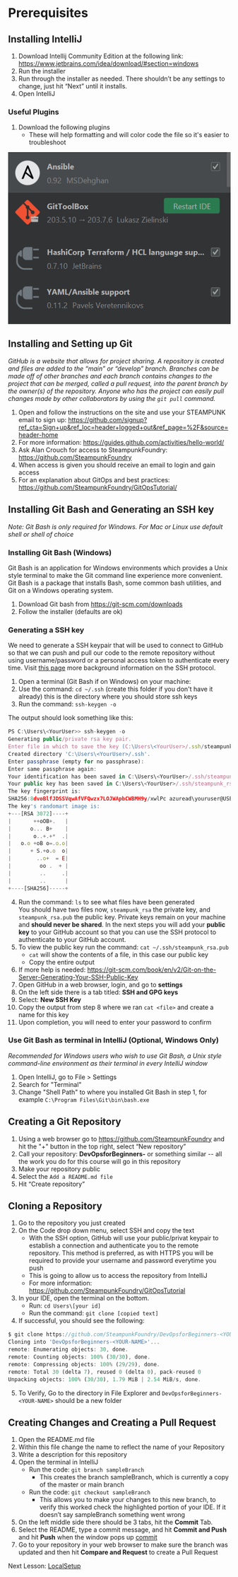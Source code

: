 # Prerequisites

## Installing IntelliJ

1. Download Intellij Community Edition at the following link: 
   https://www.jetbrains.com/idea/download/#section=windows
2. Run the installer
3. Run through the installer as needed. There shouldn’t be any settings to change, 
   just hit “Next” until it installs.
4. Open IntelliJ

### Useful Plugins 

1. Download the following plugins
   + These will help formatting and will color code the file so it's easier to troubleshoot

![A test image](./imgs/plugins.PNG)

## Installing and Setting up Git 

*GitHub is a website that allows for project sharing. A repository is created and 
files are added to the “main” or “develop” branch. Branches can be made off of other 
branches and each branch contains changes to the project that can be merged, called a 
pull request, into the parent branch by the owner(s) of the repository. Anyone who has
the project can easily pull changes made by other collaborators by using the `git pull` 
command.*

1. Open and follow the instructions on the site and use your STEAMPUNK email to sign 
   up: https://github.com/signup?ref_cta=Sign+up&ref_loc=header+logged+out&ref_page=%2F&source=header-home
2. For more information: https://guides.github.com/activities/hello-world/
3. Ask Alan Crouch for access to SteampunkFoundry: https://github.com/SteampunkFoundry
4. When access is given you should receive an email to login and gain access
5. For an explanation about GitOps and best practices: https://github.com/SteampunkFoundry/GitOpsTutorial/

## Installing Git Bash and Generating an SSH key 

*Note: Git Bash is only required for Windows. For Mac or Linux use default shell or 
shell of choice*

### Installing Git Bash (Windows)

Git Bash is an application for Windows environments which provides a Unix style 
terminal to make the Git command line experience more convenient. Git Bash 
is a package that installs Bash, some common bash utilities, and Git on a Windows 
operating system. 

1. Download Git bash from https://git-scm.com/downloads  
2. Follow the installer (defaults are ok) 
      
### Generating a SSH key 

We need to generate a SSH keypair that will be used to connect to GitHub so that we can
push and pull our code to the remote repository without using username/password or a personal access
token to authenticate every time. Visit [this page](https://docs.github.com/en/authentication/connecting-to-github-with-ssh/about-ssh)
more background information on the SSH protocol.

1. Open a terminal (Git Bash if on Windows) on your machine:
2. Use the command: `cd ~/.ssh` (create this folder if you don't have it already)
   this is the directory where you should store ssh keys
3. Run the command: `ssh-keygen -o`

The output should look something like this:

```javascript
PS C:\Users\<YourUser>> ssh-keygen -o
Generating public/private rsa key pair.
Enter file in which to save the key (C:\Users\<YourUser>/.ssh/steampunk_rsa):
Created directory 'C:\Users\<YourUser>/.ssh'.
Enter passphrase (empty for no passphrase):
Enter same passphrase again:
Your identification has been saved in C:\Users\<YourUser>/.ssh/steampunk_rsa.
Your public key has been saved in C:\Users\<YourUser>/.ssh/steampunk_rsa.pub.
The key fingerprint is:
SHA256:8dvoBlfJDSSVqwAfVFQwzx7LOJWApbCWBMH9y/xwlPc azuread\youruser@USER-LT
The key's randomart image is:
+---[RSA 3072]----+
|       ++oOB+.   |
|      o... B+    |
|       o..+.+*  .|
|   o.o +oB o=.o.o|
|      + S.+o.o  o|
|        ..o+  = E|
|         oo .  + |
|         ..     .|
|         ..      |
+----[SHA256]-----+
```

4. Run the command: `ls` to see what files have been generated  
You should have two files now, `steampunk_rsa` the private key, and `steampunk_rsa.pub` the public key. 
Private keys remain on your machine and **should never be shared**. In the next steps you will
add your **public key** to your GitHub account so that you can use the SSH  protocol to 
authenticate to your GitHub account.  
5. To view the public key run the command:  `cat ~/.ssh/steampunk_rsa.pub`
   + `cat` will show the contents of a file, in this case our public key
   + Copy the entire output
6. If more help is needed: https://git-scm.com/book/en/v2/Git-on-the-Server-Generating-Your-SSH-Public-Key
7. Open GitHub in a web browser, login, and go to **settings**
8. On the left side there is a tab titled: **SSH and GPG keys**
9. Select: **New SSH Key**
10. Copy the output from step 8 where we ran `cat <file>` and create a name for this key
11. Upon completion, you will need to enter your password to confirm
    
### Use Git Bash as terminal in IntelliJ (Optional, Windows Only)
 
*Recommended for Windows users who wish to use Git Bash, a Unix style command-line 
environment as their terminal in every IntelliJ window* 

1. Open IntelliJ, go to File > Settings 
2. Search for "Terminal"
3. Change "Shell Path" to where you installed Git Bash in step 1, for example 
   `C:\Program Files\Git\bin\bash.exe`
    
## Creating a Git Repository

1. Using a web browser go to https://github.com/SteampunkFoundry and hit the "+" button in the top right, 
   select “New repository”
2. Call your repository: **DevOpsforBeginners-<YOUR-NAME>** or something similar -- all 
   the work you do for this course will go in this repository 
3. Make your repository public
4. Select the `Add a README.md file`
5. Hit “Create repository”

## Cloning a Repository

1. Go to the repository you just created 
2. On the Code drop down menu, select SSH and copy the text
   + With the SSH option, GitHub will use your public/privat keypair to establish
     a connection and authenticate you to the remote repository. This method 
     is preferred, as with HTTPS you will be required to provide your username 
     and password everytime you push
   + This is going to allow us to access the repository from IntelliJ
   + For more information: https://github.com/SteampunkFoundry/GitOpsTutorial
3. In your IDE, open the terminal on the bottom.
   + Run: `cd Users\[your id]`
   + Run the command: `git clone [copied text]`
4. If successful, you should see the following: 

```javascript
$ git clone https://github.com/SteampunkFoundry/DevOpsforBeginners-<YOUR-NAME>.git
Cloning into 'DevOpsforBeginners-<YOUR-NAME>'...
remote: Enumerating objects: 30, done.
remote: Counting objects: 100% (30/30), done.
remote: Compressing objects: 100% (29/29), done.
remote: Total 30 (delta 7), reused 0 (delta 0), pack-reused 0
Unpacking objects: 100% (30/30), 1.79 MiB | 2.54 MiB/s, done.
```

5. To Verify, Go to the directory in File Explorer and `DevOpsforBeginners-<YOUR-NAME>` should 
   be a new folder

## Creating Changes and Creating a Pull Request

1. Open the README.md file
2. Within this file change the name to reflect the name of your Repository
3. Write a description for this repository 
4. Open the terminal in IntelliJ
   + Run the code: `git branch sampleBranch`
      + This creates the branch sampleBranch, which is currently a copy of the master or main
       branch
   + Run the code: `git checkout sampleBranch`
      + This allows you to make your changes to this new branch, to verify this worked check 
        the highlighted portion of your IDE. If it doesn’t say sampleBranch something went wrong
5. On the left middle side there should be 3 tabs, hit the **Commit** Tab.
6. Select the README, type a commit message, and hit **Commit and Push** and hit **Push** 
   when the window pops up
   [commit](!https://github.com/SteampunkFoundry/DevOpsForBeginnersCourse/blob/rachel-updates/imgs/commitTab.png )
7. Go to your repository in your web browser to make sure the branch was updated and then 
   hit **Compare and Request** to create a Pull Request 

   
Next Lesson: [LocalSetup](./Lesson-02.md)
